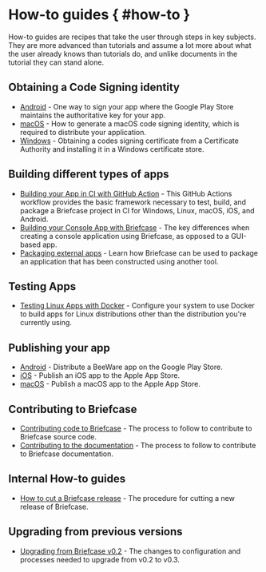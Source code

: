 # How-to guides  { #how-to }

How-to guides are recipes that take the user through steps in key subjects. They are more advanced than tutorials and assume a lot more about what the user already knows than tutorials do, and unlike documents in the tutorial they can stand alone.

## Obtaining a Code Signing identity

* [Android](code-signing/android.md) - One way to sign your app where the Google Play Store maintains the authoritative key for your app.
* [macOS](code-signing/macOS.md) - How to generate a macOS code signing identity, which is required to distribute your application.
* [Windows](code-signing/windows.md) - Obtaining a codes signing certificate from a Certificate Authority and installing it in a Windows certificate store.

## Building different types of apps

* [Building your App in CI with GitHub Action](building/ci.md) - This GitHub Actions workflow provides the basic framework necessary to test, build, and package a Briefcase project in CI for Windows, Linux, macOS, iOS, and Android.
* [Building your Console App with Briefcase](building/cli-apps.md) - The key differences when creating a console application using Briefcase, as opposed to a GUI-based app.
* [Packaging external apps](building/external-apps.md) - Learn how Briefcase can be used to package an application that has been constructed using another tool.

## Testing Apps

* [Testing Linux Apps with Docker](testing/x11passthrough.md) - Configure your system to use Docker to build apps for Linux distributions other than the distribution you're currently using.

## Publishing your app

* [Android](publishing/android.md) - Distribute a BeeWare app on the Google Play Store.
* [iOS](publishing/iOS.md) - Publish an iOS app to the Apple App Store.
* [macOS](publishing/macOS.md) - Publish a macOS app to the Apple App Store.

## Contributing to Briefcase

* [Contributing code to Briefcase](contribute/code.md) - The process to follow to contribute to Briefcase source code.
* [Contributing to the documentation](contribute/docs.md) - The process to follow to contribute to Briefcase documentation.

## Internal How-to guides

* [How to cut a Briefcase release](internal/release.md) - The procedure for cutting a new release of Briefcase.

## Upgrading from previous versions

* [Upgrading from Briefcase v0.2](upgrading/upgrade-from-v0.2.md) - The changes to configuration and processes needed to upgrade from v0.2 to v0.3.
